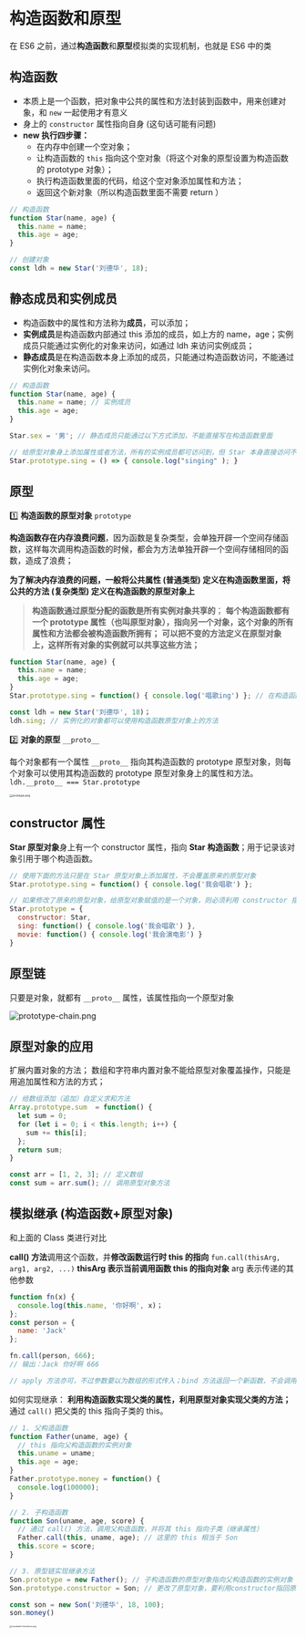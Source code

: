 # 构造函数和原型

在 ES6 之前，通过**构造函数**和**原型**模拟类的实现机制，也就是 ES6 中的类

## 构造函数

* 本质上是一个函数，把对象中公共的属性和方法封装到函数中，用来创建对象，和 `new` 一起使用才有意义
* 身上的 `constructor` 属性指向自身 (这句话可能有问题)
* **new 执行四步骤：**
  * 在内存中创建一个空对象；
  * 让构造函数的 `this` 指向这个空对象（将这个对象的原型设置为构造函数的 prototype 对象）；
  * 执行构造函数里面的代码，给这个空对象添加属性和方法；
  * 返回这个新对象（所以构造函数里面不需要 return ）

```javascript
// 构造函数
function Star(name, age) {
  this.name = name;
  this.age = age;
}

// 创建对象
const ldh = new Star('刘德华', 18);
```

## 静态成员和实例成员

* 构造函数中的属性和方法称为**成员**，可以添加；
* **实例成员**是构造函数内部通过 this 添加的成员，如上方的 name，age；实例成员只能通过实例化的对象来访问，如通过 ldh 来访问实例成员；
* **静态成员**是在构造函数本身上添加的成员，只能通过构造函数访问，不能通过实例化对象来访问。

```javascript
// 构造函数
function Star(name, age) {
  this.name = name; // 实例成员
  this.age = age;
}

Star.sex = '男'; // 静态成员只能通过以下方式添加，不能直接写在构造函数里面

// 给原型对象身上添加属性或者方法，所有的实例成员都可访问到，但 Star 本身直接访问不到
Star.prototype.sing = () => { console.log("singing" ); }                          
```

## 原型

1️⃣ **构造函数的原型对象** `prototype`

**构造函数存在内存浪费问题**，因为函数是复杂类型，会单独开辟一个空间存储函数，这样每次调用构造函数的时候，都会为方法单独开辟一个空间存储相同的函数，造成了浪费；

**为了解决内存浪费的问题，一般将公共属性 (普通类型) 定义在构造函数里面，将公共的方法 (复杂类型) 定义在构造函数的原型对象上**

> **构造函数通过原型分配的函数是所有实例对象共享的**；
>**每个构造函数都有一个 prototype 属性（也叫原型对象），指向另一个对象，这个对象的所有属性和方法都会被构造函数所拥有；**
> **可以把不变的方法定义在原型对象上，这样所有对象的实例就可以共享这些方法；**

```javascript
function Star(name, age) {
  this.name = name;
  this.age = age;
}
Star.prototype.sing = function() { console.log('唱歌ing') }; // 在构造函数的原型对象上添加方法

const ldh = new Star('刘德华', 18)；
ldh.sing; // 实例化的对象都可以使用构造函数原型对象上的方法
```

2️⃣ **对象的原型** `__proto__`

每个对象都有一个属性 `__proto__` 指向其构造函数的 prototype 原型对象，则每个对象可以使用其构造函数的 prototype 原型对象身上的属性和方法。`ldh.__proto__ === Star.prototype`

<img src="https://s2.loli.net/2024/06/13/LRfnilZ9aPw8U1m.png" alt="prototype.png" style="zoom: 33%;" /> 

## constructor 属性

**Star 原型对象**身上有一个 constructor 属性，指向 **Star 构造函数**；用于记录该对象引用于哪个构造函数。

```javascript
// 使用下面的方法只是在 Star 原型对象上添加属性，不会覆盖原来的原型对象
Star.prototype.sing = function() { console.log('我会唱歌') };

// 如果修改了原来的原型对象，给原型对象赋值的是一个对象，则必须利用 constructor 指回原来的构造函数
Star.prototype = {
  constructor: Star,
  sing: function() { console.log('我会唱歌') },
  movie: function() { console.log('我会演电影') }
}
```

## 原型链

只要是对象，就都有 `__proto__` 属性，该属性指向一个原型对象

![prototype-chain.png](https://s2.loli.net/2024/06/13/hrjLycFvb8m7J6I.png) 

## 原型对象的应用

扩展内置对象的方法；
数组和字符串内置对象不能给原型对象覆盖操作，只能是用追加属性和方法的方式；

```javascript
// 给数组添加（追加）自定义求和方法
Array.prototype.sum  = function() {
  let sum = 0;
  for (let i = 0; i < this.length; i++) {
    sum += this[i];
  };
  return sum;
}

const arr = [1, 2, 3]; // 定义数组
const sum = arr.sum(); // 调用原型对象方法
```

## 模拟继承 (构造函数+原型对象)

和上面的 Class 类进行对比

**call() 方法**调用这个函数，并**修改函数运行时 this 的指向** `fun.call(thisArg, arg1, arg2, ...)`
**thisArg 表示当前调用函数 this 的指向对象**
arg 表示传递的其他参数

```javascript
function fn(x) {
  console.log(this.name, '你好啊', x)；
};
const person = {
  name: 'Jack'
};

fn.call(person, 666);
// 输出：Jack 你好啊 666

// apply 方法亦可，不过参数要以为数组的形式传入；bind 方法返回一个新函数，不会调用该函数
```

如何实现继承：
**利用构造函数实现父类的属性，利用原型对象实现父类的方法；**
通过 `call()` 把父类的 this 指向子类的 this。

```javascript
// 1. 父构造函数
function Father(uname, age) {
  // this 指向父构造函数的实例对象
  this.uname = uname;
  this.age = age;
}
Father.prototype.money = function() {
  console.log(100000);
}

// 2. 子构造函数 
function Son(uname, age, score) {
  // 通过 call() 方法，调用父构造函数，并将其 this 指向子类（继承属性）
  Father.call(this, uname, age); // 这里的 this 相当于 Son
  this.score = score;
}

// 3. 原型链实现继承方法
Son.prototype = new Father(); // 子构造函数的原型对象指向父构造函数的实例对象
Son.prototype.constructor = Son; // 更改了原型对象，要利用constructor指回原来的构造函数

const son = new Son('刘德华', 18, 100);
son.money()
```

<img src="https://s2.loli.net/2024/06/13/1xgJns2i64PCNkI.png" alt="simulated-inheritance.png" style="zoom: 25%;" /> 
